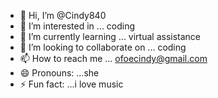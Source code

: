 - 👋 Hi, I’m @Cindy840
- 👀 I’m interested in ... coding 
- 🌱 I’m currently learning ... virtual assistance
- 💞️ I’m looking to collaborate on ... coding 
- 📫 How to reach me ... ofoecindy@gmail.com
- 😄 Pronouns: ...she
- ⚡ Fun fact: ...i love music 

<!---
Cindy840/Cindy840 is a ✨ special ✨ repository because its `README.md` (this file) appears on your GitHub profile.
You can click the Preview link to take a look at your changes.
--->
